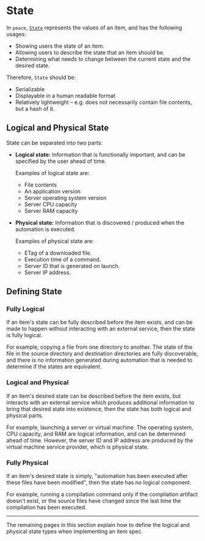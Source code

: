 # State

In `peace`, [`State`] represents the values of an item, and has the following usages:

* Showing users the state of an item.
* Allowing users to describe the state that an item should be.
* Determining what needs to change between the current state and the desired state.

Therefore, `State` should be:

* Serializable
* Displayable in a human readable format
* Relatively lightweight &ndash; e.g. does not necessarily contain file contents, but a hash of it.


## Logical and Physical State

State can be separated into two parts:

* **Logical state:** Information that is functionally important, and can be specified by the user ahead of time.

    Examples of logical state are:

    - File contents
    - An application version
    - Server operating system version
    - Server CPU capacity
    - Server RAM capacity

* **Physical state:** Information that is discovered / produced when the automation is executed.

    Examples of physical state are:

    - ETag of a downloaded file.
    - Execution time of a command.
    - Server ID that is generated on launch.
    - Server IP address.


## Defining State

### Fully Logical

If an item's state can be fully described before the item exists, and can be made to happen without interacting with an external service, then the state is fully logical.

For example, copying a file from one directory to another. The state of the file in the source directory and destination directories are fully discoverable, and there is no information generated during automation that is needed to determine if the states are equivalent.


### Logical and Physical

If an item's desired state can be described before the item exists, but interacts with an external service which produces additional information to bring that desired state into existence, then the state has both logical and physical parts.

For example, launching a server or virtual machine. The operating system, CPU capacity, and RAM are logical information, and can be determined ahead of time. However, the server ID and IP address are produced by the virtual machine service provider, which is physical state.


### Fully Physical

If an item's desired state is simply, "automation has been executed after these files have been modified", then the state has no logical component.

For example, running a compilation command only if the compilation artifact doesn't exist, or the source files have changed since the last time the compilation has been executed.


---

The remaining pages in this section explain how to define the logical and physical state types when implementing an item spec.

[`State`]: https://docs.rs/peace_cfg/latest/peace_cfg/state/struct.State.html
